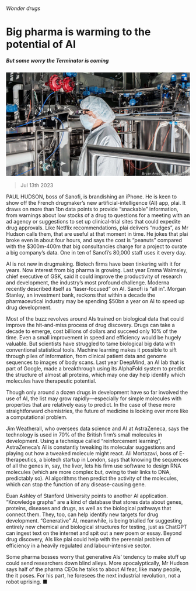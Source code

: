 ###### Wonder drugs

# Big pharma is warming to the potential of AI 

##### But some worry the Terminator is coming 

![image](images/20230715_WBP503.jpg) 

> Jul 13th 2023 

PAUL HUDSON, boss of Sanofi, is brandishing an iPhone. He is keen to show off the French drugmaker’s new artificial-intelligence (AI) app, plai. It draws on more than 1bn data points to provide “snackable” information, from warnings about low stocks of a drug to questions for a meeting with an ad agency or suggestions to set up clinical-trial sites that could expedite drug approvals. Like Netflix recommendations, plai delivers “nudges”, as Mr Hudson calls them, that are useful at that moment in time. He jokes that plai broke even in about four hours, and says the cost is “peanuts” compared with the $300m-400m that big consultancies charge for a project to curate a big company’s data. One in ten of Sanofi’s 80,000 staff uses it every day. 

AI is not new in drugmaking. Biotech firms have been tinkering with it for years. Now interest from big pharma is growing. Last year Emma Walmsley, chief executive of GSK, said it could improve the productivity of research and development, the industry’s most profound challenge. Moderna recently described itself as “laser-focused” on AI. Sanofi is “all in”. Morgan Stanley, an investment bank, reckons that within a decade the pharmaceutical industry may be spending $50bn a year on AI to speed up drug development.

Most of the buzz revolves around AIs trained on biological data that could improve the hit-and-miss process of drug discovery. Drugs can take a decade to emerge, cost billions of dollars and succeed only 10% of the time. Even a small improvement in speed and efficiency would be hugely valuable. But scientists have struggled to tame biological big data with conventional statistical tools. Machine learning makes it possible to sift through piles of information, from clinical patient data and genome sequences to images of body scans. Last year DeepMind, an AI lab that is part of Google, made a breakthrough using its AlphaFold system to predict the structure of almost all proteins, which may one day help identify which molecules have therapeutic potential. 

Though only around a dozen drugs in development have so far involved the use of AI, the list may grow rapidly—especially for simple molecules with properties that are relatively easy to predict. In the case of these more straightforward chemistries, the future of medicine is looking ever more like a computational problem. 

Jim Weatherall, who oversees data science and AI at AstraZeneca, says the technology is used in 70% of the British firm’s small molecules in development. Using a technique called “reinforcement learning”, AstraZeneca’s AI is constantly tweaking its molecular suggestions and playing out how a tweaked molecule might react. Ali Mortazavi, boss of E-therapeutics, a biotech startup in London, says that knowing the sequences of all the genes in, say, the liver, lets his firm use software to design RNA molecules (which are more complex but, owing to their links to DNA, predictably so). AI algorithms then predict the activity of the molecules, which can stop the function of any disease-causing gene. 

Euan Ashley of Stanford University points to another AI application. “Knowledge graphs” are a kind of database that stores data about genes, proteins, diseases and drugs, as well as the biological pathways that connect them. They, too, can help identify new targets for drug development. “Generative” AI, meanwhile, is being trialled for suggesting entirely new chemical and biological structures for testing, just as ChatGPT can ingest text on the internet and spit out a new poem or essay. Beyond drug discovery, AIs like plai could help with the perennial problem of efficiency in a heavily regulated and labour-intensive sector. 

Some pharma bosses worry that generative AIs’ tendency to make stuff up could send researchers down blind alleys. More apocalyptically, Mr Hudson says half of the pharma CEOs he talks to about AI fear, like many people, the  it poses. For his part, he foresees the next industrial revolution, not a robot uprising. ■


